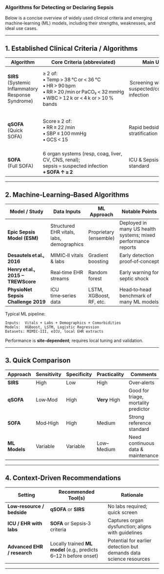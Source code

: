 ### Algorithms for Detecting or Declaring Sepsis

Below is a concise overview of widely used clinical criteria and emerging machine‑learning (ML) models, including their strengths, weaknesses, and ideal use cases.

---

## 1. Established Clinical Criteria / Algorithms

| Algorithm                                             | Core Criteria (abbreviated)                                                                                                         | Main Use                                      | **Pros**                        | **Cons**                                                      |
| ----------------------------------------------------- | ----------------------------------------------------------------------------------------------------------------------------------- | --------------------------------------------- | ------------------------------- | ------------------------------------------------------------- |
| **SIRS**<br>(Systemic Inflammatory Response Syndrome) | ≥ 2 of:<br>• Temp > 38 °C or < 36 °C<br>• HR > 90 bpm<br>• RR > 20 /min or PaCO₂ < 32 mmHg<br>• WBC > 12 k or < 4 k or > 10 % bands |  Screening with suspected/confirmed infection | Simple, widely adopted          | Very sensitive but **not specific** → many false positives    |
| **qSOFA**<br>(Quick SOFA)                             | Score ≥ 2 of:<br>• RR ≥ 22 /min<br>• SBP ≤ 100 mmHg<br>• GCS < 15                                                                   | Rapid bedside risk stratification             | Easy, no labs                   | Lower sensitivity; designed more for **mortality prediction** |
| **SOFA**<br>(Full SOFA)                               | 6 organ systems (resp, coag, liver, CV, CNS, renal); sepsis = suspected infection **+ SOFA ↑ ≥ 2**                                  | ICU & Sepsis‑3 gold standard                  | Captures true organ dysfunction | Needs labs, less practical in ED                              |

---

## 2. Machine‑Learning–Based Algorithms

| Model / Study                       | Data Inputs                               | ML Approach             | Notable Points                                                |
| ----------------------------------- | ----------------------------------------- | ----------------------- | ------------------------------------------------------------- |
| **Epic Sepsis Model (ESM)**         | Structured EHR vitals, labs, demographics | Proprietary (ensemble)  | Deployed in many US health systems; mixed performance reports |
| **Desautels et al., 2016**          | MIMIC‑II vitals & labs                    | Gradient boosting       | Early detection proof‑of‑concept                              |
| **Henry et al., 2015 – TREWScore**  | Real‑time EHR streams                     | Random forest           | Early warning for septic shock                                |
| **PhysioNet Sepsis Challenge 2019** | ICU time‑series data                      | LSTM, XGBoost, RF, etc. | Head‑to‑head benchmark of many ML models                      |

Typical ML pipeline:

```
Inputs:  Vitals + Labs + Demographics + Comorbidities
Models:  XGBoost, LSTM, Logistic Regression  
Datasets: MIMIC‑III, eICU, local EHR extracts
```

Performance is **site‑dependent**; requires local tuning and validation.

---

## 3. Quick Comparison

| Approach      | Sensitivity | Specificity | Practicality  | Comments                             |
| ------------- | ----------- | ----------- | ------------- | ------------------------------------ |
| **SIRS**      | High        | Low         | High          | Over‑alerts                          |
| **qSOFA**     | Low‑Mod     | High        | **Very** High | Good for triage, mortality predictor |
| **SOFA**      | Mod‑High    | High        | Medium        | Strong reference standard            |
| **ML Models** | Variable    | Variable    | Low–Medium    | Need continuous data & maintenance   |

---

## 4. Context‑Driven Recommendations

| Setting                     | Recommended Tool(s)                                               | Rationale                                                          |
| --------------------------- | ----------------------------------------------------------------- | ------------------------------------------------------------------ |
| **Low‑resource / bedside**  | **qSOFA** or **SIRS**                                             | No labs required; quick screen                                     |
| **ICU / EHR with labs**     | **SOFA** or Sepsis‑3 criteria                                     | Captures organ dysfunction; aligns with guidelines                 |
| **Advanced EHR / research** | Locally trained **ML model** (e.g., predicts 6–12 h before onset) | Potential for earlier detection but demands data science resources |

---

